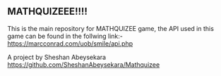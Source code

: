 ## MATHQUIZEEE!!!!

This is the main repository for MATHQUIZEE game, the API used in this game can be found in the follwing link:-  https://marcconrad.com/uob/smile/api.php 

A project by Sheshan Abeysekara
https://github.com/SheshanAbeysekara/Mathquizee
